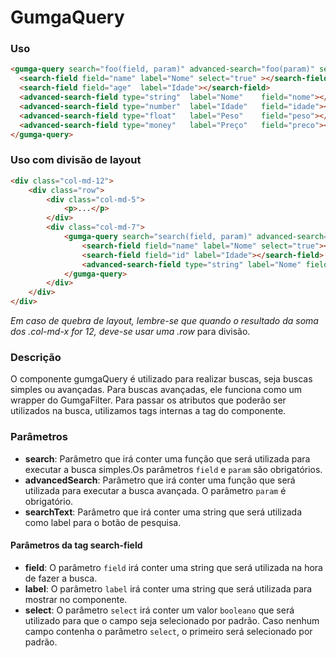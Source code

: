 # GumgaQuery

### Uso

```html
<gumga-query search="foo(field, param)" advanced-search="foo(param)" search-text="Pesquisar">
  <search-field field="name" label="Nome" select="true" ></search-field>
  <search-field field="age"  label="Idade"></search-field>
  <advanced-search-field type="string"  label="Nome"    field="nome"></advanced-search-field>
  <advanced-search-field type="number"  label="Idade"   field="idade"></advanced-search-field>
  <advanced-search-field type="float"   label="Peso"    field="peso"></advanced-search-field>
  <advanced-search-field type="money"   label="Preço"   field="preco"></advanced-search-field>
</gumga-query>
```

### Uso com divisão de layout
```html
<div class="col-md-12">
    <div class="row">
        <div class="col-md-5">
            <p>...</p>
        </div>
        <div class="col-md-7">
            <gumga-query search="search(field, param)" advanced-search="advancedSearch(param)" search-text="">
                <search-field field="name" label="Nome" select="true"></search-field>
                <search-field field="id" label="Idade"></search-field>
                <advanced-search-field type="string" label="Nome" field="name"></advanced-search-field>
            </gumga-query>
        </div>
    </div>
</div>
``` 

*Em caso de quebra de layout, lembre-se que quando o resultado da soma dos .col-md-x for 12, deve-se usar uma .row* para divisão.


### Descrição

O componente gumgaQuery é utilizado para realizar buscas, seja buscas simples ou avançadas. Para buscas avançadas, ele funciona como um wrapper do GumgaFilter. Para passar os atributos que poderão ser utilizados na busca, utilizamos tags internas a tag do componente.


### Parâmetros

- **search**: Parâmetro que irá conter uma função que será utilizada para executar a busca simples.Os parâmetros `field` e `param` são obrigatórios.
- **advancedSearch**: Parâmetro que irá conter uma função que será utilizada para executar a busca avançada. O parâmetro `param` é obrigatório.
- **searchText**: Parâmetro que irá conter uma string que será utilizada como label para o botão de pesquisa.

#### Parâmetros da tag search-field

- **field**: O parâmetro `field` irá conter uma string que será utilizada na hora de fazer a busca.
- **label**: O parâmetro `label` irá conter uma string que será utilizada para mostrar no componente.
- **select**: O parâmetro `select` irá conter um valor `booleano` que será utilizado para que o campo seja selecionado por padrão. Caso nenhum campo contenha o parâmetro `select`, o primeiro será selecionado por padrão.
